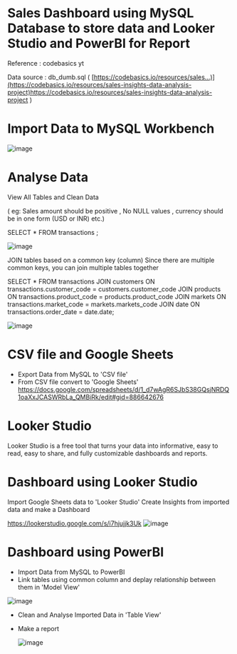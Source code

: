 # Sales Dashboard using MySQL Database to store data and Looker Studio and PowerBI for Report

Reference : codebasics yt

Data source : db_dumb.sql ( [https://codebasics.io/resources/sales...)](https://codebasics.io/resources/sales-insights-data-analysis-project)https://codebasics.io/resources/sales-insights-data-analysis-project )

# Import Data to MySQL Workbench

![image](https://github.com/TheDhumakSpot/Sales_Dashboard/assets/118016094/76780aa4-7be0-4935-82e2-480ab6262234)

# Analyse Data

View All Tables and Clean Data

( eg: Sales amount should be positive , No NULL values , currency should be in one form (USD or INR) etc.)

SELECT * FROM transactions ;

![image](https://github.com/TheDhumakSpot/Sales_Dashboard/assets/118016094/41b7da35-a2a8-487e-916e-8e3cabe7fb81)


JOIN tables based on a common key (column)
Since there are multiple common keys, you can join multiple tables together

SELECT *
FROM transactions
JOIN customers ON transactions.customer_code = customers.customer_code
JOIN products ON transactions.product_code = products.product_code
JOIN markets ON transactions.market_code = markets.markets_code
JOIN date ON transactions.order_date = date.date;

![image](https://github.com/TheDhumakSpot/Sales_Dashboard/assets/118016094/f4be3047-7a41-4cc5-a735-63fa44325e9f)

# CSV file and Google Sheets
- Export Data from MySQL to 'CSV file'
- From CSV file convert to  'Google Sheets'
 https://docs.google.com/spreadsheets/d/1_d7wAgR6SJbS38GQsjNRDQ1oaXxJCASWRbLa_QMBiRk/edit#gid=886642676

# Looker Studio

Looker Studio is a free tool that turns your data into informative, easy to read, easy to share, and fully customizable dashboards and reports.


# Dashboard using Looker Studio

Import Google Sheets data to 'Looker Studio'
Create Insights from imported data and make a Dashboard

https://lookerstudio.google.com/s/i7hjujjk3Uk
![image](https://github.com/TheDhumakSpot/Sales_Dashboard/assets/118016094/6853471b-72a9-4eea-bee3-4bda83ce1253)


# Dashboard using PowerBI

- Import Data from MySQL to PowerBI
- Link tables using common column and deplay relationship between them in 'Model View'

![image](https://github.com/TheDhumakSpot/Sales_Dashboard/assets/118016094/ced3258d-4194-425c-bd64-2918592acecb)

- Clean and Analyse Imported Data in 'Table View'
- Make a report

  ![image](https://github.com/TheDhumakSpot/Sales_Dashboard/assets/118016094/49214656-898c-4f94-bf1f-657f6f2e2c6d)


